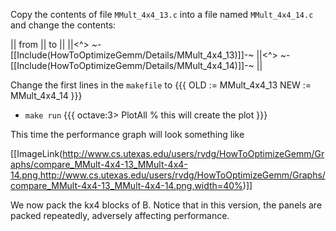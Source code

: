 Copy the contents of file `MMult_4x4_13.c` into a file named `MMult_4x4_14.c` and change the contents:

 || from || to ||
 ||<^> ~-[[Include(HowToOptimizeGemm/Details/MMult_4x4_13)]]-~ ||<^> ~-[[Include(HowToOptimizeGemm/Details/MMult_4x4_14)]]-~ ||

Change the first lines in the `makefile` to
    {{{
OLD  := MMult_4x4_13
NEW  := MMult_4x4_14
}}}
 * `make run`
  {{{ 
octave:3> PlotAll        % this will create the plot
}}}

This time the performance graph will look something like

[[ImageLink(http://www.cs.utexas.edu/users/rvdg/HowToOptimizeGemm/Graphs/compare_MMult-4x4-13_MMult-4x4-14.png,http://www.cs.utexas.edu/users/rvdg/HowToOptimizeGemm/Graphs/compare_MMult-4x4-13_MMult-4x4-14.png,width=40%)]]


We now pack the kx4 blocks of B.  Notice that in this version, the panels are packed repeatedly, adversely affecting performance.

